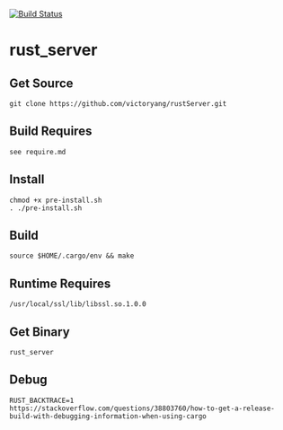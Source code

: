 [![Build Status](https://travis-ci.org/victoryang/rustServer.svg?branch=master)](https://travis-ci.org/victoryang/rustServer)

# rust_server

## Get Source
    git clone https://github.com/victoryang/rustServer.git

## Build Requires
	see require.md

## Install
    chmod +x pre-install.sh
    . ./pre-install.sh

## Build
    source $HOME/.cargo/env && make

## Runtime Requires
	/usr/local/ssl/lib/libssl.so.1.0.0

## Get Binary	
    rust_server

## Debug
	RUST_BACKTRACE=1
	https://stackoverflow.com/questions/38803760/how-to-get-a-release-build-with-debugging-information-when-using-cargo